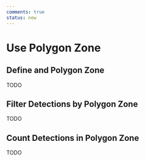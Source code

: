 ```yaml
---
comments: true
status: new
---
```


# Use Polygon Zone

## Define and Polygon Zone

TODO

## Filter Detections by Polygon Zone

TODO

## Count Detections in Polygon Zone

TODO

